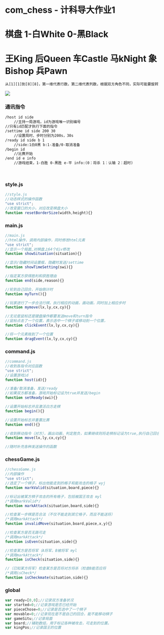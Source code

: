 # com_chess - 计科导大作业1

# 棋盘 1-白White 0-黑Black
# 王King 后Queen 车Castle 马kNight 象Bishop 兵Pawn

```txt
从[1][1]到[8][8]，第一维代表行数，第二维代表列数，根据双方角色不同，实际可能要旋转180度
```

<img src="https://gimg2.baidu.com/image_search/src=http%3A%2F%2Fss2.meipian.me%2Fusers%2F46251981%2F028b120f917749339f0e531a827e470d.jpg%3Fmeipian-raw%2Fbucket%2Fivwen%2Fkey%2FdXNlcnMvNDYyNTE5ODEvMDI4YjEyMGY5MTc3NDkzMzlmMGU1MzFhODI3ZTQ3MGQuanBn%2Fsign%2F697c633bbcf3565667aa4d0832c8dd18.jpg&refer=http%3A%2F%2Fss2.meipian.me&app=2002&size=f9999,10000&q=a80&n=0&g=0n&fmt=auto?sec=1668157576&t=ecb47aeff75aa12f23b6df53fa95f4ce" />

### 通讯指令
```txt
/host id side 
    //主持一局游戏，id为游戏唯一识别编号
//只有id匹配才执行下面的指令
/settime id side 200 30 
    //设置局时、步时分别为200s，30s
/ready id side b 1
    //side:1白0黑 b:1-准备/0-取消准备
/begin id 
    //比赛开始
/end id e info
    //游戏结束，1-白胜 0-黑胜 e-平 info:(0：将杀 1：认输 2：超时)

    

```

### style.js

```js
//style.js
//动态样式的操作函数
"use strict";
//改变窗口的大小，对应改变棋盘大小
function resetBorderSize(width,height){}
```



### main.js

```js
//main.js
//html操作，调用内部操作，同时修改html元素
"use strict";
//显示一个局面,对棋盘上64个div修改
function showSituation(situation){}

//显示/隐藏时间设置框，隐藏时发送/settime
function showTimeSetting(swi){}

//指定某方获得胜利和获胜理由
function end(side,reason){}

//轮到自己回合，开始倒计时
function myTurn(){}

//玩家进行了一步合法行棋，执行相应的动画，画动画，同时加上相应步时
function mymove(lx,ly,cx,cy){}

//无论是鼠标还是键盘操作都要发送move和turn指令
//鼠标点击了一个位置，表示选中一个棋子或移动到一个位置，
function clickEvent(lx,ly,cx,cy){}

//将一个元素拖到了一个位置
function dragEvent(lx,ly,cx,cy){}

```

### command.js

```js
//command.js
//收到各指令对应函数
"use strict";
//设置游戏id
function host(id){}

//准备/取消准备，发送/ready
//如果双方都准备，游戏开始标记设为true并发送/begin
function setReady(swi){}

//设置开始标志并且激活白方走棋
function begin(){}

//设置开始标志并重置比赛
function end(){}

//收到移动指令（对方），画出动画，判定胜负，如果继续则将走棋标记设为true,执行自己回合的函数
function move(lx,ly,cx,cy){}

//随时补充各种发送操作的函数
```

### chessGame.js

``` js
//chessGame.js
//内部操作
"use strict";
//选定了一个棋子，标出他能走到的格子和能攻击的格子 wyj
function markValid(situation,board,piece){}

//标记出被某方棋子攻击的所有格子，包括被国王攻击 myl
/*调用markValid*/
function markAttack(situation,board,side){}

//检查某一步棋是否合法（不仅不能走到其它格子，而且不能送将）
/*调用markAttack*/
function invalidMove(situation,board,piece,x,y){}

//检查某方是否无路可走
/*调用markAttack*/
function isEven(situation,side){}

//检查某方是否将军（A将军，B被将军 myl
/*调用markAttack*/
function isCheck(situation,side){}

//（已知某方将军）检查某方是否将对方将杀（检查B能否应将
/*调用isCheck*/
function isCheckmate(situation,side){}


```

### global

```js
var ready=[0,0];//记录双方准备状况
var started=0;//记录游戏是否已经开始
var pieceChose=0;//记录是否选中了一个棋子
var movable=0;//记录现在是不是自己的回合，能不能移动棋子
var gameSitu;//记录局面
var board;//辅助数组，用于标记各种被攻击，可走到的位置。
var kingPos;//记录国王的位置
```

